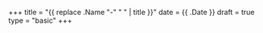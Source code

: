 +++
title = "{{ replace .Name "-" " " | title }}"
date = {{ .Date }}
draft = true
type = "basic"
+++

